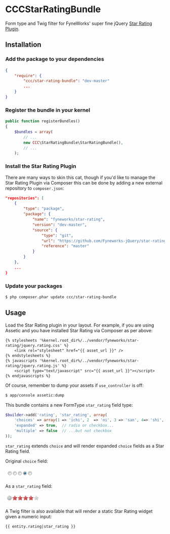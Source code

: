 CCCStarRatingBundle
===================

Form type and Twig filter for FyneWorks' super fine jQuery [Star Rating Plugin](https://github.com/Fyneworks-jQuery/star-rating).

Installation
------------

### Add the package to your dependencies

``` json
{
    "require": {
        "ccc/star-rating-bundle": "dev-master"
        ...
    }
}
```

### Register the bundle in your kernel

``` php
public function registerBundles()
{
    $bundles = array(
        // ...
        new CCC\StarRatingBundle\StarRatingBundle(),
        // ...
    );
```

### Install the Star Rating Plugin

There are many ways to skin this cat, though if you'd like to manage the Star Rating Plugin via Composer this can be
done by adding a new external repository to `composer.json`:

``` json
"repositories": [
    {
        "type": "package",
        "package": {
            "name": "fyneworks/star-rating",
            "version": "dev-master",
            "source": {
                "type": "git",
                "url": "https://github.com/Fyneworks-jQuery/star-rating.git",
                "reference": "master"
            }
        }
    },
    ...
}
```

### Update your packages

``` bash
$ php composer.phar update ccc/star-rating-bundle
```

Usage
-----

Load the Star Rating plugin in your layout.  For example, if you are using Assetic and you have installed Star Rating
via Composer as per above:

``` twig
{% stylesheets '%kernel.root_dir%/../vendor/fyneworks/star-rating/jquery.rating.css' %}
    <link rel="stylesheet" href="{{ asset_url }}" />
{% endstylesheets %}
{% javascripts '%kernel.root_dir%/../vendor/fyneworks/star-rating/jquery.rating.js' %}
    <script type="text/javascript" src="{{ asset_url }}"></script>
{% endjavascripts %}
```

Of course, remember to dump your assets if `use_controller` is off:

``` bash
$ app/console assetic:dump
```

This bundle contains a new FormType `star_rating` field type:

``` php
$builder->add('rating', 'star_rating', array(
    'choices' => array(1 => 'ichi', 2  => 'ni', 3 => 'san', 4=> 'shi', 5 => 'go'),
    'expanded' => true,  // radio or checkbox...
    'multiple' => false  // ...but not checkbox
));
```

`star_rating` extends `choice` and will render expanded `choice` fields as a Star Rating field.

Original `choice` field:

![before](Resources/doc/before.png)

As a `star_rating` field:

![after](Resources/doc/after.png)

A Twig filter is also available that will render a static Star Rating widget given a numeric input:

``` twig
{{ entity.rating|star_rating }}
```

